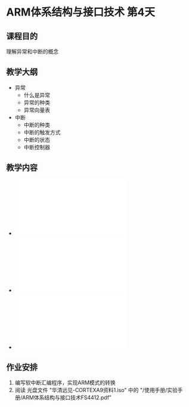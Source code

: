 # ARM体系结构与接口技术 第4天

## 课程目的

理解异常和中断的概念

## 教学大纲

* 异常
	* 什么是异常
	* 异常的种类
	* 异常向量表
* 中断
	* 中断的种类
	* 中断的触发方式
	* 中断的状态
	* 中断控制器

## 教学内容

* ![异常的概念](Expection.md)
* ![中断的概念](Interrupt.md)
* ![软中断](SWI.md)

## 作业安排

1. 编写软中断汇编程序，实现ARM模式的转换
2. 阅读 光盘文件 "华清远见-CORTEXA9资料1.iso" 中的 "/使用手册/实验手册/ARM体系结构与接口技术FS4412.pdf"